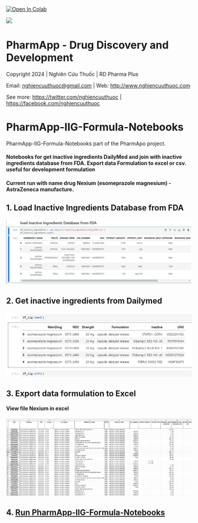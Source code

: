 <a href="https://github.com/nghiencuuthuoc/PharmApp/PharmApp.ipynb" target="_parent"><img src="https://colab.research.google.com/assets/colab-badge.svg" alt="Open In Colab"/></a>

![](https://raw.githubusercontent.com/nghiencuuthuoc/PharmApp/master/PharmApp-logo.png)
# PharmApp - Drug Discovery and Development
Copyright 2024 | Nghiên Cứu Thuốc | RD Pharma Plus

Email: nghiencuuthuoc@gmail.com | Web: http://www.nghiencuuthuoc.com

See more: https://twitter.com/nghiencuuthuoc | https://facebook.com/nghiencuuthuoc

# PharmApp-IIG-Formula-Notebooks
PharmApp-IIG-Formula-Notebooks part of the PharmApo project.

#### Notebooks for get inactive ingredients DailyMed and join with inactive ingredients database from FDA. Export data Formulation to excel or csv. useful for development formulation
#### Current run with name drug Nexium (esomeprazole magnesium) - AstraZeneca manufacture.

## 1. Load Inactive Ingredients Database from FDA 
![](./images/iir_database.jpg)
## 2. Get inactive ingredients from Dailymed

![](./images/nexium_iig.jpg)

## 3. Export data formulation to Excel
#### View file Nexium in excel
![](./images/nexium_formula_full_export.jpg)

## 4. [Run PharmApp-IIG-Formula-Notebooks](https://github.com/nghiencuuthuoc/PharmApp-IIG-Formula-Notebooks/blob/main/PharmApp-IIG-Formula-Notebooks.ipynb)
